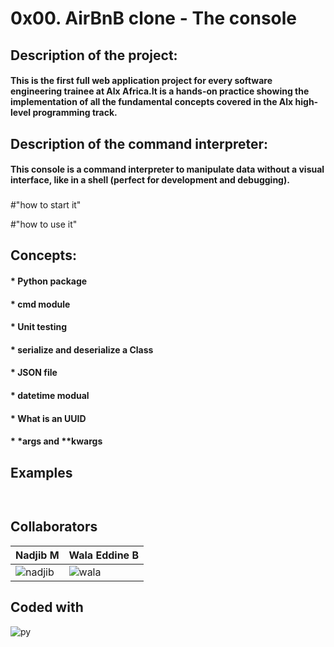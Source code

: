 
# 0x00. AirBnB clone - The console

## Description of the project:
#### This is the first full web application project for every software engineering trainee at Alx Africa.It is a hands-on practice showing the implementation of all the fundamental concepts covered in the Alx high-level programming track.
###
## Description of the command interpreter:
#### This console is a command interpreter to manipulate data without a visual interface, like in a shell (perfect for development and debugging).
###
#"how to start it"

#"how to use it"
###
## Concepts:
#### * Python package
#### * cmd module
#### * Unit testing
#### * serialize and deserialize a Class
#### * JSON file
#### * datetime modual
#### * What is an UUID
#### * \*args and \*\*kwargs


## Examples

```bash
  
```

## Collaborators

| Nadjib M | Wala Eddine B|
| :-------- | :------------------------- |
| ![nadjib](https://media.licdn.com/dms/image/D4D03AQHbpHMnAT3M4Q/profile-displayphoto-shrink_100_100/0/1683302678870?e=1704931200&v=beta&t=W4jhaI52ZHou5RNqp7FT7GPOxlu5tx2-l-ze8Xjn3mQ) | ![wala](https://media.licdn.com/dms/image/D4E03AQFfHDWs3YS-lQ/profile-displayphoto-shrink_100_100/0/1688823968266?e=1704931200&v=beta&t=9tMejXQG7F094hnPNiiT-2s4eA8IOFjgsj0W47yi2AE) |

## Coded with


![py](https://cdn-icons-png.flaticon.com/128/3098/3098090.png)
